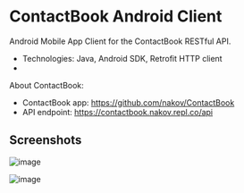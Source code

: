 # ContactBook Android Client

Android Mobile App Client for the ContactBook RESTful API.
 - Technologies: Java, Android SDK, Retrofit HTTP client
 - 
About ContactBook:
 - ContactBook app: https://github.com/nakov/ContactBook
 - API endpoint: https://contactbook.nakov.repl.co/api
 
## Screenshots

![image](https://user-images.githubusercontent.com/1689586/108609886-bfecd980-73d9-11eb-9c55-51a80ce3f3f2.png)

![image](https://user-images.githubusercontent.com/1689586/108609910-f591c280-73d9-11eb-8dbc-347dbf021b8d.png)
